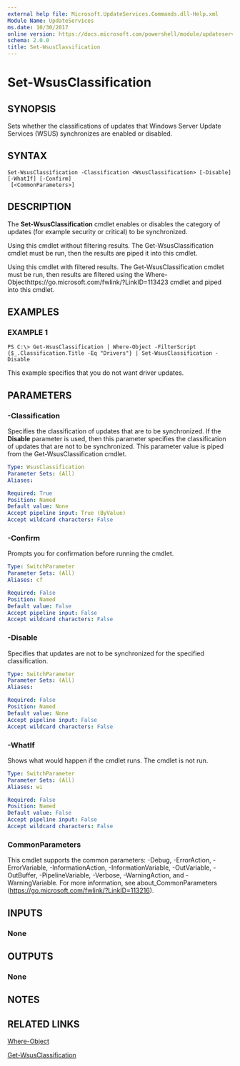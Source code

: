 ```yaml
---
external help file: Microsoft.UpdateServices.Commands.dll-Help.xml
Module Name: UpdateServices
ms.date: 10/30/2017
online version: https://docs.microsoft.com/powershell/module/updateservices/set-wsusclassification?view=windowsserver2012r2-ps&wt.mc_id=ps-gethelp
schema: 2.0.0
title: Set-WsusClassification
---
```


# Set-WsusClassification

## SYNOPSIS
Sets whether the classifications of updates that Windows Server Update Services (WSUS) synchronizes are enabled or disabled.

## SYNTAX

```
Set-WsusClassification -Classification <WsusClassification> [-Disable] [-WhatIf] [-Confirm]
 [<CommonParameters>]
```

## DESCRIPTION
The **Set-WsusClassification** cmdlet enables or disables the category of updates (for example security or critical) to be synchronized.

Using this cmdlet without filtering results.
The Get-WsusClassification cmdlet must be run, then the results are piped it into this cmdlet.

Using this cmdlet with filtered results.
The Get-WsusClassification cmdlet must be run, then results are filtered using the Where-Objecthttps://go.microsoft.com/fwlink/?LinkID=113423 cmdlet and piped into this cmdlet.

## EXAMPLES

### EXAMPLE 1
```
PS C:\> Get-WsusClassification | Where-Object -FilterScript {$_.Classification.Title -Eq "Drivers"} | Set-WsusClassification -Disable
```

This example specifies that you do not want driver updates.

## PARAMETERS

### -Classification
Specifies the classification of updates that are to be synchronized.
If the **Disable** parameter is used, then this parameter specifies the classification of updates that are not to be synchronized.
This parameter value is piped from the Get-WsusClassification cmdlet.

```yaml
Type: WsusClassification
Parameter Sets: (All)
Aliases: 

Required: True
Position: Named
Default value: None
Accept pipeline input: True (ByValue)
Accept wildcard characters: False
```

### -Confirm
Prompts you for confirmation before running the cmdlet.

```yaml
Type: SwitchParameter
Parameter Sets: (All)
Aliases: cf

Required: False
Position: Named
Default value: False
Accept pipeline input: False
Accept wildcard characters: False
```

### -Disable
Specifies that updates are not to be synchronized for the specified classification.

```yaml
Type: SwitchParameter
Parameter Sets: (All)
Aliases: 

Required: False
Position: Named
Default value: None
Accept pipeline input: False
Accept wildcard characters: False
```

### -WhatIf
Shows what would happen if the cmdlet runs.
The cmdlet is not run.

```yaml
Type: SwitchParameter
Parameter Sets: (All)
Aliases: wi

Required: False
Position: Named
Default value: False
Accept pipeline input: False
Accept wildcard characters: False
```

### CommonParameters
This cmdlet supports the common parameters: -Debug, -ErrorAction, -ErrorVariable, -InformationAction, -InformationVariable, -OutVariable, -OutBuffer, -PipelineVariable, -Verbose, -WarningAction, and -WarningVariable. For more information, see about_CommonParameters (https://go.microsoft.com/fwlink/?LinkID=113216).

## INPUTS

### None

## OUTPUTS

### None

## NOTES

## RELATED LINKS

[Where-Object](https://go.microsoft.com/fwlink/p/?LinkID=289623)

[Get-WsusClassification](./Get-WsusClassification.md)

